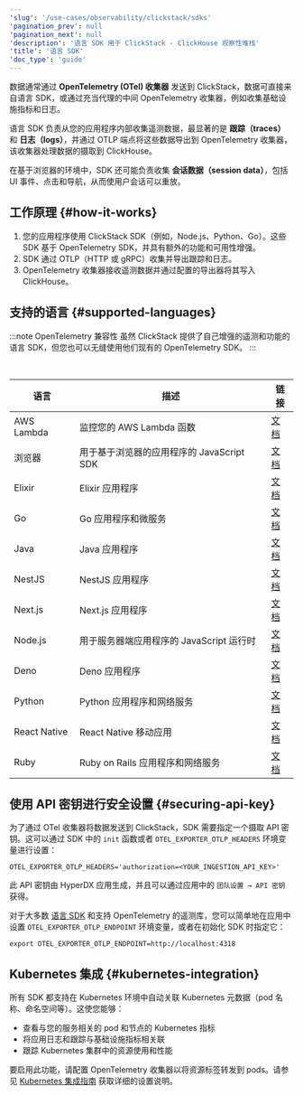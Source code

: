 ```yaml
---
'slug': '/use-cases/observability/clickstack/sdks'
'pagination_prev': null
'pagination_next': null
'description': '语言 SDK 用于 ClickStack - ClickHouse 观察性堆栈'
'title': '语言 SDK'
'doc_type': 'guide'
---
```


数据通常通过 **OpenTelemetry (OTel) 收集器** 发送到 ClickStack，数据可直接来自语言 SDK，或通过充当代理的中间 OpenTelemetry 收集器，例如收集基础设施指标和日志。

语言 SDK 负责从您的应用程序内部收集遥测数据，最显著的是 **跟踪（traces）** 和 **日志（logs）**，并通过 OTLP 端点将这些数据导出到 OpenTelemetry 收集器，该收集器处理数据的摄取到 ClickHouse。

在基于浏览器的环境中，SDK 还可能负责收集 **会话数据（session data）**，包括 UI 事件、点击和导航，从而使用户会话可以重放。

## 工作原理 {#how-it-works}

1. 您的应用程序使用 ClickStack SDK（例如，Node.js、Python、Go）。这些 SDK 基于 OpenTelemetry SDK，并具有额外的功能和可用性增强。
2. SDK 通过 OTLP（HTTP 或 gRPC）收集并导出跟踪和日志。
3. OpenTelemetry 收集器接收遥测数据并通过配置的导出器将其写入 ClickHouse。

## 支持的语言 {#supported-languages}

:::note OpenTelemetry 兼容性
虽然 ClickStack 提供了自己增强的遥测和功能的语言 SDK，但您也可以无缝使用他们现有的 OpenTelemetry SDK。
:::

<br/>

| 语言 | 描述 | 链接 |
|------|------|------|
| AWS Lambda | 监控您的 AWS Lambda 函数 | [文档](/use-cases/observability/clickstack/sdks/aws_lambda) |
| 浏览器 | 用于基于浏览器的应用程序的 JavaScript SDK | [文档](/use-cases/observability/clickstack/sdks/browser) |
| Elixir | Elixir 应用程序 | [文档](/use-cases/observability/clickstack/sdks/elixir) |
| Go | Go 应用程序和微服务 | [文档](/use-cases/observability/clickstack/sdks/golang) |
| Java | Java 应用程序 | [文档](/use-cases/observability/clickstack/sdks/java) |
| NestJS | NestJS 应用程序 | [文档](/use-cases/observability/clickstack/sdks/nestjs) |
| Next.js | Next.js 应用程序 | [文档](/use-cases/observability/clickstack/sdks/nextjs) |
| Node.js | 用于服务器端应用程序的 JavaScript 运行时 | [文档](/use-cases/observability/clickstack/sdks/nodejs) |
| Deno | Deno 应用程序 | [文档](/use-cases/observability/clickstack/sdks/deno) |
| Python | Python 应用程序和网络服务 | [文档](/use-cases/observability/clickstack/sdks/python) |
| React Native | React Native 移动应用 | [文档](/use-cases/observability/clickstack/sdks/react-native) |
| Ruby | Ruby on Rails 应用程序和网络服务 | [文档](/use-cases/observability/clickstack/sdks/ruby-on-rails) |

## 使用 API 密钥进行安全设置 {#securing-api-key}

为了通过 OTel 收集器将数据发送到 ClickStack，SDK 需要指定一个摄取 API 密钥。这可以通过 SDK 中的 `init` 函数或者 `OTEL_EXPORTER_OTLP_HEADERS` 环境变量进行设置：

```shell
OTEL_EXPORTER_OTLP_HEADERS='authorization=<YOUR_INGESTION_API_KEY>'
```

此 API 密钥由 HyperDX 应用生成，并且可以通过应用中的 `团队设置 → API 密钥` 获得。

对于大多数 [语言 SDK](/use-cases/observability/clickstack/sdks) 和支持 OpenTelemetry 的遥测库，您可以简单地在应用中设置 `OTEL_EXPORTER_OTLP_ENDPOINT` 环境变量，或者在初始化 SDK 时指定它：

```shell
export OTEL_EXPORTER_OTLP_ENDPOINT=http://localhost:4318
```

## Kubernetes 集成 {#kubernetes-integration}

所有 SDK 都支持在 Kubernetes 环境中自动关联 Kubernetes 元数据（pod 名称、命名空间等）。这使您能够：

- 查看与您的服务相关的 pod 和节点的 Kubernetes 指标
- 将应用日志和跟踪与基础设施指标相关联
- 跟踪 Kubernetes 集群中的资源使用和性能

要启用此功能，请配置 OpenTelemetry 收集器以将资源标签转发到 pods。请参见 [Kubernetes 集成指南](/use-cases/observability/clickstack/ingesting-data/kubernetes#forwarding-resouce-tags-to-pods) 获取详细的设置说明。

